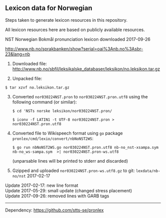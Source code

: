 ## Lexicon data for Norwegian

Steps taken to generate lexicon resources in this repository.

All lexicon resources here are based on publicly available resources.

NST Norwegian Bokmål pronunciation lexicon downloaded 2017-09-26

http://www.nb.no/sprakbanken/show?serial=oai%3Anb.no%3Asbr-23&lang=nb

 1. Downloaded file: http://www.nb.no/sbfil/leksikalske_databaser/leksikon/no.leksikon.tar.gz

 2. Unpacked file:

  `$ tar xzvf no.leksikon.tar.gz`

 3. Converted `nor030224NST.pron` to `nor030224NST.pron.utf8` using the following command (or similar):
    
    `$ cd 'NSTs norske leksikon/nor030224NST.pron/`

    `$ iconv -f LATIN1 -t UTF-8 nor030224NST.pron > nor030224NST.pron.utf8`

 4. Converted file to Wikispeech format using `go` package `pronlex/cmd/lexio/convert/nbNoNST2WS`:

    `$ go run nbNoNST2WS.go nor030224NST.pron.utf8 nb-no_nst-xsampa.sym nb-no_ws-sampa.sym  >| nor030224NST.pron-ws.utf8`

    (unparsable lines will be printed to stderr and discarded)

 5. Gzipped and uploaded `nor030224NST.pron-ws.utf8.gz` to git: `lexdata/nb-no/nst` 2017-02-17

Update 2017-02-17: new line format   
Update 2017-05-29: small update (changed stress placement)   
Update 2017-09-26: removed lines with GARB tags   

---

Dependency: https://github.com/stts-se/pronlex
